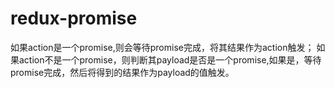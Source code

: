# redux-promise

如果action是一个promise,则会等待promise完成，将其结果作为action触发；
如果action不是一个promise，则判断其payload是否是一个promise,如果是，等待promise完成，然后将得到的结果作为payload的值触发。